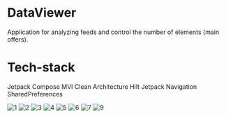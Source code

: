 # DataViewer
Application for analyzing feeds and control the number of elements (main offers).

# Tech-stack
Jetpack Compose
MVI
Clean Architecture
Hilt
Jetpack Navigation
SharedPreferences


![1](https://github.com/G-Dashkin/DataViewer/assets/76224564/f1ffc26f-a2b2-4704-b995-26e81c97aef1)
![2](https://github.com/G-Dashkin/DataViewer/assets/76224564/1300945f-11b6-4c7d-b34c-e8b67b8272fa)
![3](https://github.com/G-Dashkin/DataViewer/assets/76224564/ae6aeb22-7f92-4221-8025-6152e9fc1a5a)
![4](https://github.com/G-Dashkin/DataViewer/assets/76224564/e91d90f9-0b9c-415e-8e5d-bddfa12c2335)
![5](https://github.com/G-Dashkin/DataViewer/assets/76224564/8eab2d8f-de08-4d81-8c35-15fcd8e2f73f)
![6](https://github.com/G-Dashkin/DataViewer/assets/76224564/de2322ac-2a64-4849-a7b8-6a14bbfb0b10)
![7](https://github.com/G-Dashkin/DataViewer/assets/76224564/0c299f92-9ef4-4c8a-b441-5b7578a54a9b)
![9](https://github.com/G-Dashkin/DataViewer/assets/76224564/370c8783-32b1-42f6-973e-a5ec09c31c43)
